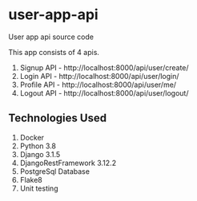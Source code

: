 # user-app-api
User app api source code

This app consists of 4 apis.
1. Signup API - http://localhost:8000/api/user/create/
2. Login API - http://localhost:8000/api/user/login/
3. Profile API - http://localhost:8000/api/user/me/
4. Logout API - http://localhost:8000/api/user/logout/

Technologies Used
-----------------
1. Docker
2. Python 3.8
3. Django 3.1.5
4. DjangoRestFramework 3.12.2
5. PostgreSql Database
6. Flake8
7. Unit testing


